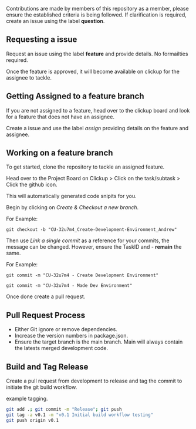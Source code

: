 Contributions are made by members of this repository as a member, please ensure the established criteria is being followed. 
If clarification is required, create an issue using the label **question**.
## Requesting a issue 

Request an issue using the label **feature** and provide details. No formailties required.

Once the feature is approved, it will become available on clickup for the assignee to tackle.

## Getting Assigned to a feature branch

If you are not assigned to a feature, head over to the clickup board and look for a feature that does not have an assignee. 

Create a issue and use the label *assign* providing details on the feature and assignee.

## Working on a feature branch

To get started, clone the repository to tackle an assigned feature.

Head over to the Project Board on Clickup > Click on the task/subtask > Click the github icon. 

This will automatically generated code snipits for you.

Begin by clicking on *Create & Checkout a new branch*. 

For Example:

`git checkout -b "CU-32u7m4_Create-Development-Environment_Andrew"`

Then use *Link a single commit* as a reference for your commits, the message can be changed. However, ensure the TaskID and - **remain** the same. 

For Example: 

`git commit -m "CU-32u7m4 - Create Development Environment"` 

`git commit -m "CU-32u7m4 - Made Dev Environment"`

Once done create a pull request. 

## Pull Request Process
- Either Git ignore or remove dependencies. 
- Increase the version numbers in package.json.
- Ensure the target branch is the main branch. Main will always contain the latests merged development code.

## Build and Tag Release
Create a pull request from development to release and tag the commit to initiate the git build workflow. 

example tagging. 

```bash
git add .; git commit -m "Release"; git push
git tag -a v0.1 -m "v0.1 Initial build workflow testing"
git push origin v0.1
```
